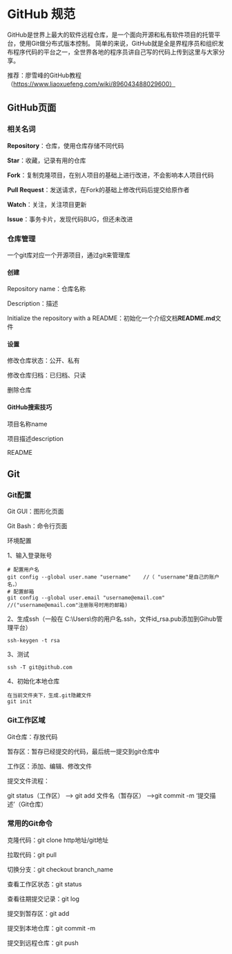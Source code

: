 # GitHub 规范

GitHub是世界上最大的软件远程仓库，是一个面向开源和私有软件项目的托管平台，使用Git做分布式版本控制。
简单的来说，GitHub就是全是界程序员和组织发布程序代码的平台之一，全世界各地的程序员讲自己写的代码上传到这里与大家分享。



推荐：廖雪峰的GitHub教程（https://www.liaoxuefeng.com/wiki/896043488029600）



## GitHub页面

### 相关名词

**Repository**：仓库，使用仓库存储不同代码

**Star**：收藏，记录有用的仓库

**Fork**：复制克隆项目，在别人项目的基础上进行改进，不会影响本人项目代码

**Pull Request**：发送请求，在Fork的基础上修改代码后提交给原作者

**Watch**：关注，关注项目更新

**Issue**：事务卡片，发现代码BUG，但还未改进



### 仓库管理

一个git库对应一个开源项目，通过git来管理库

#### 创建

Repository name：仓库名称

Description：描述

Initialize the repository with a README：初始化一个介绍文档**README.md**文件

#### 设置

修改仓库状态：公开、私有

修改仓库归档：已归档、只读

删除仓库

#### GitHub搜索技巧

项目名称name

项目描述description

README













## Git

### Git配置

Git GUI：图形化页面

Git Bash：命令行页面



环境配置

1、输入登录账号

```
# 配置用户名
git config --global user.name "username"    //（ "username"是自己的账户名，）
# 配置邮箱
git config --global user.email "username@email.com"     //("username@email.com"注册账号时用的邮箱)
```

2、生成ssh（一般在 C:\Users\你的用户名.ssh，文件id_rsa.pub添加到Gihub管理平台）

```
ssh-keygen -t rsa
```

3、测试

```
ssh -T git@github.com
```

4、初始化本地仓库

```
在当前文件夹下，生成.git隐藏文件
git init
```



### Git工作区域

Git仓库：存放代码

暂存区：暂存已经提交的代码，最后统一提交到git仓库中

工作区：添加、编辑、修改文件



提交文件流程：

git status（工作区） --> git add 文件名（暂存区） -->git commit -m ‘提交描述’（Git仓库）



### 常用的Git命令

克隆代码：git clone http地址/git地址

拉取代码：git pull

切换分支：git checkout branch_name

查看工作区状态：git status

查看往期提交记录：git log

提交到暂存区：git add

提交到本地仓库：git commit -m

提交到远程仓库：git push



